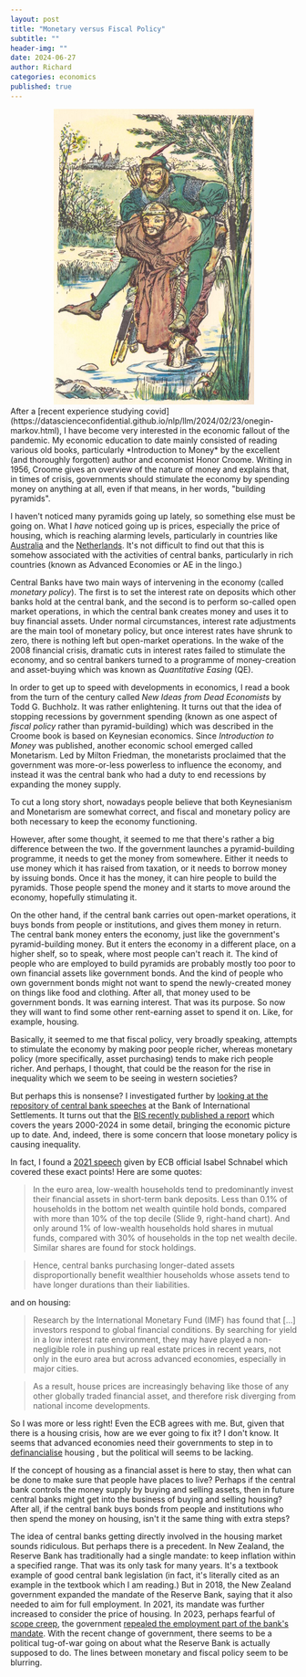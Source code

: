 ```yaml
---
layout: post
title: "Monetary versus Fiscal Policy"
subtitle: ""
header-img: ""
date: 2024-06-27
author: Richard
categories: economics
published: true
---
```

<div style="width:70%; margin:0 auto;">
 <img src="/blog/images/2024/robinhoodandfriartuck.png" />
</div>
After a [recent experience studying covid](https://datascienceconfidential.github.io/nlp/llm/2024/02/23/onegin-markov.html), I have become very interested in the economic fallout of the pandemic. My economic education to date mainly consisted of reading various old books, particularly *Introduction to Money* by the excellent (and thoroughly forgotten) author and economist Honor Croome. Writing in 1956, Croome gives an overview of the nature of money and explains that, in times of crisis, governments should stimulate the economy by spending money on anything at all, even if that means, in her words, "building pyramids".

I haven't noticed many pyramids going up lately, so something else must be going on. What I *have* noticed going up is prices, especially the price of housing, which is reaching alarming levels, particularly in countries like [Australia](https://www.bbc.com/news/world-australia-67723760) and the [Netherlands](https://www.theguardian.com/news/article/2024/may/06/netherlands-amsterdam-next-level-housing-crisis). It's not difficult to find out that this is somehow associated with the activities of central banks, particularly in rich countries (known as Advanced Economies or AE in the lingo.)

Central Banks have two main ways of intervening in the economy (called *monetary policy*). The first is to set the interest rate on deposits which other banks hold at the central bank, and the second is to perform so-called open market operations, in which the central bank creates money and uses it to buy financial assets. Under normal circumstances, interest rate adjustments are the main tool of monetary policy, but once interest rates have shrunk to zero, there is nothing left but open-market operations. In the wake of the 2008 financial crisis, dramatic cuts in interest rates failed to stimulate the economy, and so central bankers turned to a programme of money-creation and asset-buying which was known as *Quantitative Easing* (QE).

In order to get up to speed with developments in economics, I read a book from the turn of the century called *New Ideas from Dead Economists* by Todd G. Buchholz. It was rather enlightening. It turns out that the idea of stopping recessions by government spending (known as one aspect of *fiscal policy* rather than pyramid-building) which was described in the Croome book is based on Keynesian economics. Since *Introduction to Money* was published, another economic school emerged called Monetarism. Led by Milton Friedman, the monetarists proclaimed that the government was more-or-less powerless to influence the economy, and instead it was the central bank who had a duty to end recessions by expanding the money supply.

To cut a long story short, nowadays people believe that both Keynesianism and Monetarism are somewhat correct, and fiscal and monetary policy are both necessary to keep the economy functioning.

However, after some thought, it seemed to me that there's rather a big difference between the two. If the government launches a pyramid-building programme, it needs to get the money from somewhere. Either it needs to use money which it has raised from taxation, or it needs to borrow money by issuing bonds. Once it has the money, it can hire people to build the pyramids. Those people spend the money and it starts to move around the economy, hopefully stimulating it.

On the other hand, if the central bank carries out open-market operations, it buys bonds from people or institutions, and gives them money in return. The central bank money enters the economy, just like the government's pyramid-building money. But it enters the economy in a different place, on a higher shelf, so to speak, where most people can't reach it. The kind of people who are employed to build pyramids are probably mostly too poor to own financial assets like government bonds. And the kind of people who own government bonds might not want to spend the newly-created money on things like food and clothing. After all, that money used to be government bonds. It was earning interest. That was its purpose. So now they will want to find some other rent-earning asset to spend it on. Like, for example, housing.

Basically, it seemed to me that fiscal policy, very broadly speaking, attempts to stimulate the economy by making poor people richer, whereas monetary policy (more specifically, asset purchasing) tends to make rich people richer. And perhaps, I thought, that could be the reason for the rise in inequality which we seem to be seeing in western societies?

But perhaps this is nonsense? I investigated further by [looking at the repository of central bank speeches](https://datascienceconfidential.github.io/python/nlp/2024/05/14/things-central-bankers-say.html) at the Bank of International Settlements. It turns out that the [BIS recently published a report](https://www.bis.org/publ/arpdf/ar2024e2.htm#fn_45) which covers the years 2000-2024 in some detail, bringing the economic picture up to date. And, indeed, there is some concern that loose monetary policy is causing inequality.

In fact, I found a [2021 speech](https://www.bis.org/review/r211123f.pdf) given by ECB official Isabel Schnabel which covered these exact points! Here are some quotes:

> In the euro area, low-wealth households tend to predominantly invest their financial assets in short-term bank deposits. Less than 0.1% of households in the bottom net wealth quintile hold bonds, compared with more than 10% of the top decile (Slide 9, right-hand chart). And only around 1% of low-wealth households hold shares in mutual funds, compared with 30% of households in the top net wealth decile. Similar shares are found for stock holdings.

> Hence, central banks purchasing longer-dated assets disproportionally benefit wealthier households whose assets tend to have longer durations than their liabilities.

and on housing:

> Research by the International Monetary Fund (IMF) has found that [...] investors respond to global financial conditions. By searching for yield in a low interest rate environment, they may have played a non-negligible role in pushing up real estate prices in recent years, not only in the euro area but across advanced economies, especially in major cities.

> As a result, house prices are increasingly behaving like those of any other globally traded financial asset, and therefore risk diverging from national income developments. 

So I was more or less right! Even the ECB agrees with me. But, given that there is a housing crisis, how are we ever going to fix it? I don't know. It seems that advanced economies need their governments to step in to [definancialise](https://www.ippr.org/articles/definancialisation-a-democratic-reformation-of-finance) housing , but the political will seems to be lacking.

If the concept of housing as a financial asset is here to stay, then what can be done to make sure that people have places to live? Perhaps if the central bank controls the money supply by buying and selling assets, then in future central banks might get into the business of buying and selling housing? After all, if the central bank buys bonds from people and institutions who then spend the money on housing, isn't it the same thing with extra steps?

The idea of central banks getting directly involved in the housing market sounds ridiculous. But perhaps there is a precedent. In New Zealand, the Reserve Bank has traditionally had a single mandate: to keep inflation within a specified range. That was its only task for many years. It's a textbook example of good central bank legislation (in fact, it's literally cited as an example in the textbook which I am reading.) But in 2018, the New Zealand government expanded the mandate of the Reserve Bank, saying that it also needed to aim for full employment. In 2021, its mandate was further increased to consider the price of housing. In 2023, perhaps fearful of [scope creep](https://en.wikipedia.org/wiki/Scope_creep), the government [repealed the employment part of the bank's mandate](https://www.rnz.co.nz/news/political/504643/reserve-bank-dual-mandate-repeal-passes-through-parliament). With the recent change of government, there seems to be a political tug-of-war going on about what the Reserve Bank is actually supposed to do. The lines between monetary and fiscal policy seem to be blurring.

